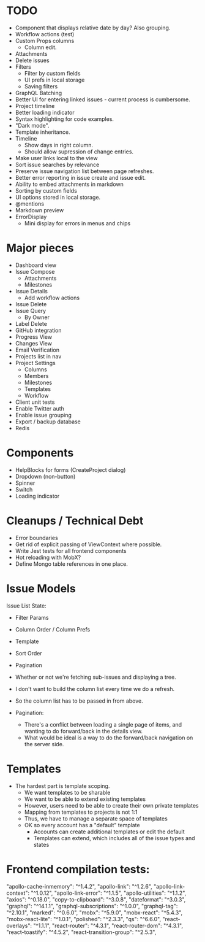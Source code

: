 # TODO

* Component that displays relative date by day? Also grouping.
* Workflow actions (test)
* Custom Props columns
  * Column edit.
* Attachments
* Delete issues
* Filters
  * Filter by custom fields
  * UI prefs in local storage
  * Saving filters
* GraphQL Batching
* Better UI for entering linked issues - current process is cumbersome.
* Project timeline
* Better loading indicator
* Syntax highlighting for code examples.
* "Dark mode".
* Template inheritance.
* Timeline
  * Show days in right column.
  * Should allow supression of change entries.
* Make user links local to the view
* Sort issue searches by relevance
* Preserve issue navigation list between page refreshes.
* Better error reporting in issue create and issue edit.
* Ability to embed attachments in markdown
* Sorting by custom fields
* UI options stored in local storage.
* @mentions
* Markdown preview
* ErrorDisplay
  * Mini display for errors in menus and chips

# Major pieces

* Dashboard view
* Issue Compose
  * Attachments
  * Milestones
* Issue Details
  * Add workflow actions
* Issue Delete
* Issue Query
  * By Owner
* Label Delete
* GitHub integration
* Progress View
* Changes View
* Email Verification
* Projects list in nav
* Project Settings
  * Columns
  * Members
  * Milestones
  * Templates
  * Workflow
* Client unit tests
* Enable Twitter auth
* Enable issue grouping
* Export / backup database
* Redis

# Components

* HelpBlocks for forms (CreateProject dialog)
* Dropdown (non-button)
* Spinner
* Switch
* Loading indicator

# Cleanups / Technical Debt

* Error boundaries
* Get rid of explicit passing of ViewContext where possible.
* Write Jest tests for all frontend components
* Hot reloading with MobX?
* Define Mongo table references in one place.

# Issue Models

Issue List State:

* Filter Params
* Column Order / Column Prefs
* Template
* Sort Order
* Pagination
* Whether or not we're fetching sub-issues and displaying a tree.

* I don't want to build the column list every time we do a refresh.
* So the column list has to be passed in from above.

* Pagination:
  * There's a conflict between loading a single page of items, and wanting to do forward/back
    in the details view.
  * What would be ideal is a way to do the forward/back navigation on the server side.

# Templates

* The hardest part is template scoping.
  * We want templates to be sharable
  * We want to be able to extend existing templates
  * However, users need to be able to create their own private templates
  * Mapping from templates to projects is not 1:1
  * Thus, we have to manage a separate space of templates
  * OK so every account has a "default" template
    * Accounts can create additional templates or edit the default
    * Templates can extend, which includes all of the issue types and states

# Frontend compilation tests:

  "apollo-cache-inmemory": "^1.4.2",
  "apollo-link": "^1.2.6",
  "apollo-link-context": "^1.0.12",
  "apollo-link-error": "^1.1.5",
  "apollo-utilities": "^1.1.2",
  "axios": "^0.18.0",
  "copy-to-clipboard": "^3.0.8",
  "dateformat": "^3.0.3",
  "graphql": "^14.1.1",
  "graphql-subscriptions": "^1.0.0",
  "graphql-tag": "^2.10.1",
  "marked": "^0.6.0",
  "mobx": "^5.9.0",
  "mobx-react": "^5.4.3",
  "mobx-react-lite": "^1.0.1",
  "polished": "^2.3.3",
  "qs": "^6.6.0",
  "react-overlays": "^1.1.1",
  "react-router": "^4.3.1",
  "react-router-dom": "^4.3.1",
  "react-toastify": "^4.5.2",
  "react-transition-group": "^2.5.3",
